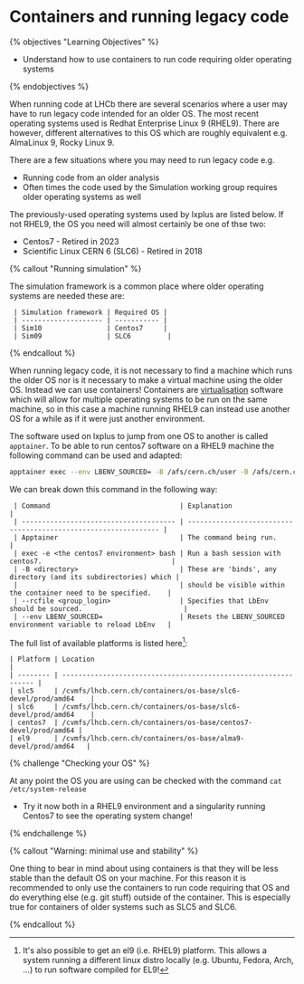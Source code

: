 # Containers and running legacy code

{% objectives "Learning Objectives" %}

* Understand how to use containers to run code requiring older operating systems

{% endobjectives %} 

When running code at LHCb there are several scenarios where a user may have to run legacy code intended for an older OS.
The most recent operating systems used is Redhat Enterprise Linux 9 (RHEL9).
There are however, different alternatives to this OS which are roughly equivalent e.g. AlmaLinux 9, Rocky Linux 9.

There are a few situations where you may need to run legacy code e.g.

* Running code from an older analysis
* Often times the code used by the Simulation working group requires older operating systems as well

The previously-used operating systems used by lxplus are listed below.
If not RHEL9, the OS you need will almost certainly be one of thse two:

 * Centos7 - Retired in 2023
 * Scientific Linux CERN 6 (SLC6) - Retired in 2018

{% callout "Running simulation" %}

The simulation framework is a common place where older operating systems are needed these are:

```
 | Simulation framework | Required OS |
 | -------------------- | ----------- |
 | Sim10                | Centos7     |
 | Sim09                | SLC6         |
```

{% endcallout %}

 
When running legacy code, it is not necessary to find a machine which runs the older OS nor is it necessary to make a virtual machine using the older OS. Instead we can use containers!
Containers are [virtualisation](https://en.wikipedia.org/wiki/OS-level_virtualization) software which will allow for multiple operating systems to be run on the same machine, so in this case a machine running RHEL9 can instead use another OS for a while as if it were just another environment.

The software used on lxplus to jump from one OS to another is called `apptainer`. To be able to run centos7 software on a RHEL9 machine the following command can be used and adapted:

```bash
apptainer exec --env LBENV_SOURCED= -B /afs/cern.ch/user -B /afs/cern.ch/work -B /cvmfs -e /cvmfs/lhcb.cern.ch/containers/os-base/centos7-devel/prod/amd64 bash --rcfile /cvmfs/lhcb.cern.ch/lib/LbEnv
```

We can break down this command in the following way:

```
 | Command                                | Explanation                                                     |
 | -------------------------------------- | --------------------------------------------------------------- |
 | Apptainer                              | The command being run.                                          |
 | exec -e <the centos7 environment> bash | Run a bash session with centos7.                                |
 | -B <directory>                         | These are 'binds', any directory (and its subdirectories) which |
 |                                        | should be visible within the container need to be specified.    |
 | --rcfile <group_login>                 | Specifies that LbEnv should be sourced.                         |
 | --env LBENV_SOURCED=                   | Resets the LBENV_SOURCED environment variable to reload LbEnv   |
```

The full list of available platforms is listed here[^1]:

```
| Platform | Location                                                        |
| -------- | --------------------------------------------------------------- |
| slc5     | /cvmfs/lhcb.cern.ch/containers/os-base/slc6-devel/prod/amd64    |
| slc6     | /cvmfs/lhcb.cern.ch/containers/os-base/slc6-devel/prod/amd64    |
| centos7  | /cvmfs/lhcb.cern.ch/containers/os-base/centos7-devel/prod/amd64 |
| el9      | /cvmfs/lhcb.cern.ch/containers/os-base/alma9-devel/prod/amd64   |
```

{% challenge "Checking your OS" %}

At any point the OS you are using can be checked with the command `cat /etc/system-release`

 * Try it now both in a RHEL9 environment and a singularity running Centos7 to see the operating system change!

{% endchallenge %} 

{% callout "Warning: minimal use and stability" %}

One thing to bear in mind about using containers is that they will be less stable than the default OS on your machine.
For this reason it is recommended to only use the containers to run code requiring that OS and do everything else (e.g. git stuff) outside of the container.
This is especially true for containers of older systems such as SLC5 and SLC6.

{% endcallout %}

[^1]: It's also possible to get an el9 (i.e. RHEL9) platform. This allows a system running a different linux distro locally (e.g. Ubuntu, Fedora, Arch, ...) to run software compiled for EL9!
